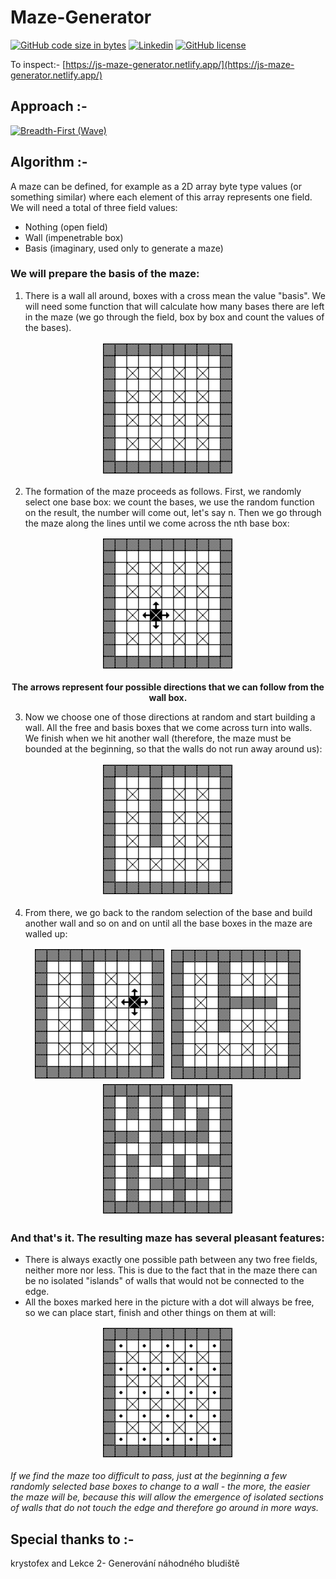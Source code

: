 # Maze-Generator

[![GitHub code size in bytes](https://img.shields.io/github/languages/code-size/Sranu2109/Maze-Generator.svg?logo=git&style=social)](https://github.com/Sranu2109/Maze-Generator/) [![Linkedin](https://img.shields.io//www.linkedin.com/in/ranu-singh-792ba91b4.svg?style=social&logo=appveyor)](https://www.linkedin.com/in/ranu-singh-792ba91b4)  [![GitHub license](https://img.shields.io/github/license/Sranu2109/Maze-Generator.svg?style=social&logo=github)](https://github.com/Sranu2109/Maze-Generator/blob/master/LICENSE)

To inspect:- [https://js-maze-generator.netlify.app/](https://js-maze-generator.netlify.app/)

## Approach :-

[![Breadth-First (Wave)](https://img.shields.io/badge/Breadth--First-wave-teal.svg?style=for-the-badge&logo=github)](https://www.andymikulski.com/waves) 

## Algorithm :-

A maze can be defined, for example as a 2D array byte type values (or something similar) where each element of this array represents one field. We will need a total of three field values:
+ Nothing (open field)
+ Wall (impenetrable box)
+ Basis (imaginary, used only to generate a maze)

### We will prepare the basis of the maze:

1. There is a wall all around, boxes with a cross mean the value "basis". We will need some function that will calculate how many bases there are left in the maze (we go through the field, box by box and count the values of the bases).

<p align="center">
<img src="https://github.com/Sranu2109/Maze-Generator/blob/main/images/maze1.PNG?raw=true"> </p>

2. The formation of the maze proceeds as follows. First, we randomly select one base box: we count the bases, we use the random function on the result, the number will come out, let's say n. Then we go through the maze along the lines until we come across the nth base box:

<p align="center">
<img src="https://github.com/Sranu2109/Maze-Generator/blob/main/images/maze2.PNG?raw=true"></p>

<p align="center"><b>The arrows represent four possible directions that we can follow from the wall box.</b></p>

3. Now we choose one of those directions at random and start building a wall. All the free and basis boxes that we come across turn into walls. We finish when we hit another wall (therefore, the maze must be bounded at the beginning, so that the walls do not run away around us):

<p align="center">
<img src="https://github.com/Sranu2109/Maze-Generator/blob/main/images/maze3.PNG?raw=true"></p>

4. From there, we go back to the random selection of the base and build another wall and so on and on until all the base boxes in the maze are walled up:

<p align="center">
<img src="https://github.com/Sranu2109/Maze-Generator/blob/main/images/maze4.PNG?raw=true"> <img src="https://github.com/Sranu2109/Maze-Generator/blob/main/images/maze5.PNG?raw=true"> <img src="https://github.com/Sranu2109/Maze-Generator/blob/main/images/maze6.PNG?raw=true"></p>

### And that's it. The resulting maze has several pleasant features:
+ There is always exactly one possible path between any two free fields, neither more nor less. This is due to the fact that in the maze there can be no isolated "islands" of walls that would not be connected to the edge.
+ All the boxes marked here in the picture with a dot will always be free, so we can place start, finish and other things on them at will:

<p align="center">
<img src="https://github.com/Sranu2109/Maze-Generator/blob/main/images/maze7.PNG?raw=true"> </p>

<em>If we find the maze too difficult to pass, just at the beginning a few randomly selected base boxes to change to a wall - the more, the easier the maze will be, because this will allow the emergence of isolated sections of walls that do not touch the edge and therefore go around in more ways.</em>

## Special thanks to :-

krystofex and Lekce 2- Generování náhodného bludiště
